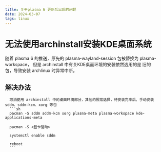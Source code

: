 ```yaml
---
title: 关于plasma 6 更新后出现的问题
date: 2024-03-07
tags: linux
---
```


# 无法使用archinstall安装KDE桌面系统

   随着 plasma 6 的推送，原先的 plasma-wayland-session 包被替换为 plasma-workspace， 但是 archinstall 中有关KDE桌面环境的安装依然选用的是 旧的包，导致安装 archlinux 时异常中断。

   ## 解决办法
      
      取消使用 archinstall 中的桌面环境部分，其他的照常选择，待安装完毕后，手动安装 sddm、sddm-kcm、xorg 等包
      ```sh
      pacman -S sddm sddm-kcm xorg plasma-meta plasma-workspace kde-applications-meta 

      pacman -S <显卡驱动>

      systemctl enable sddm

      reboot
      ```
